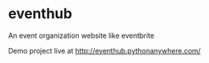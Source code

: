 # eventhub

An event organization website like eventbrite

Demo project live at http://eventhub.pythonanywhere.com/
